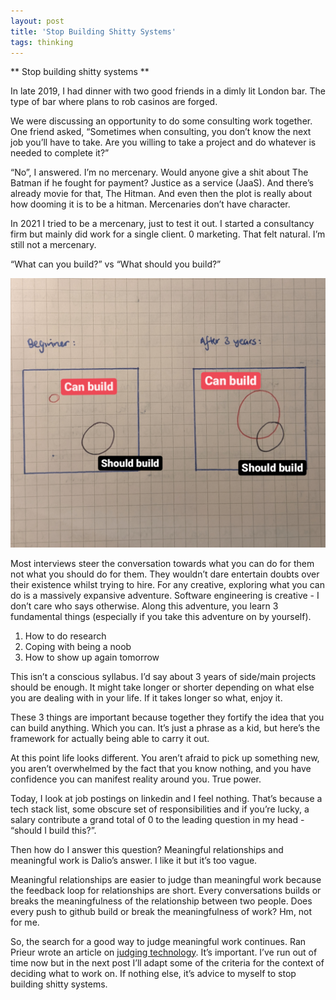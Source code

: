```yaml
---
layout: post
title: 'Stop Building Shitty Systems'
tags: thinking
---
```


** Stop building shitty systems **

In late 2019, I had dinner with two good friends in a dimly lit London bar. The type of bar where plans to rob casinos are forged.

We were discussing an opportunity to do some consulting work together. One friend asked, “Sometimes when consulting, you don’t know the next job you’ll have to take. Are you willing to take a project and do whatever is needed to complete it?”

“No”, I answered. I’m no mercenary. Would anyone give a shit about The Batman if he fought for payment? Justice as a service (JaaS). And there’s already movie for that, The Hitman. And even then the plot is really about how dooming it is to be a hitman. Mercenaries don’t have character. 

In 2021 I tried to be a mercenary, just to test it out. I started a consultancy firm but mainly did work for a single client. 0 marketing. That felt natural. I’m still not a mercenary.

“What can you build?” vs “What should you build?”

![can build vs should build](images/2022_03/Screenshot_20220324-175540.png)

Most interviews steer the conversation towards what you can do for them not what you should do for them. They wouldn’t dare entertain doubts over their existence whilst trying to hire. For any creative, exploring what you can do is a massively expansive adventure. Software engineering is creative - I don’t care who says otherwise. Along this adventure, you learn 3 fundamental things (especially if you take this adventure on by yourself). 

1. How to do research
2. Coping with being a noob
3. How to show up again tomorrow 

This isn’t a conscious syllabus. I’d say about 3 years of side/main projects should be enough. It might take longer or shorter depending on what else you are dealing with in your life. If it takes longer so what, enjoy it.

These 3 things are important because together they fortify the idea that you can build anything. Which you can. It’s just a phrase as a kid, but here’s the framework for actually being able to carry it out. 

At this point life looks different. You aren’t afraid to pick up something new, you aren’t overwhelmed by the fact that you know nothing, and you have confidence you can manifest reality around you. True power.

Today, I look at job postings on linkedin and I feel nothing. That’s because a tech stack list, some obscure set of responsibilities and if you’re lucky, a salary contribute a grand total of 0 to the leading question in my head - “should I build this?”.

Then how do I answer this question? Meaningful relationships and meaningful work is Dalio’s answer. I like it but it’s too vague. 

Meaningful relationships are easier to judge than meaningful work because the feedback loop for relationships are short. Every conversations builds or breaks the meaningfulness of the relationship between two people. Does every push to github build or break the meaningfulness of work? Hm, not for me. 

So, the search for a good way to judge meaningful work continues. Ran Prieur wrote an article on [judging technology](https://www.ranprieur.com/tech.html). 
It’s important. I’ve run out of time now but in the next post I’ll adapt some of the criteria for the context of deciding what to work on. If nothing else, it’s advice to myself to stop building shitty systems.